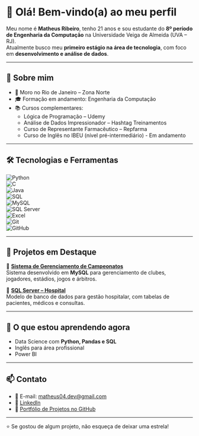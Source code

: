# 👋 Olá! Bem-vindo(a) ao meu perfil

Meu nome é **Matheus Ribeiro**, tenho 21 anos e sou estudante do **8º período de Engenharia da Computação** na Universidade Veiga de Almeida (UVA – RJ).  
Atualmente busco meu **primeiro estágio na área de tecnologia**, com foco em **desenvolvimento e análise de dados**.

---

## 🚀 Sobre mim

- 📌 Moro no Rio de Janeiro – Zona Norte  
- 🎓 Formação em andamento: Engenharia da Computação  
- 📚 Cursos complementares:
  - Lógica de Programação – Udemy   
  - Análise de Dados Impressionador – Hashtag Treinamentos  
  - Curso de Representante Farmacêutico – Repfarma
  - Curso de Inglês no IBEU (nível pré-intermediário) - Em andamento

---

## 🛠️ Tecnologias e Ferramentas

![Python](https://img.shields.io/badge/Python-3776AB?style=for-the-badge&logo=python&logoColor=white)  
![C](https://img.shields.io/badge/C-00599C?style=for-the-badge&logo=c&logoColor=white)  
![Java](https://img.shields.io/badge/Java-ED8B00?style=for-the-badge&logo=openjdk&logoColor=white)  
![SQL](https://img.shields.io/badge/SQL-4479A1?style=for-the-badge&logo=databricks&logoColor=white)  
![MySQL](https://img.shields.io/badge/MySQL-005C84?style=for-the-badge&logo=mysql&logoColor=white)  
![SQL Server](https://img.shields.io/badge/SQL%20Server-CC2927?style=for-the-badge&logo=microsoftsqlserver&logoColor=white)  
![Excel](https://img.shields.io/badge/Excel-217346?style=for-the-badge&logo=microsoft-excel&logoColor=white)  
![Git](https://img.shields.io/badge/Git-F05032?style=for-the-badge&logo=git&logoColor=white)  
![GitHub](https://img.shields.io/badge/GitHub-181717?style=for-the-badge&logo=github&logoColor=white)  

---

## 📁 Projetos em Destaque

🔹 **[Sistema de Gerenciamento de Campeonatos](https://github.com/Matheus-1895/Projeto-Campeonatos)**  
Sistema desenvolvido em **MySQL** para gerenciamento de clubes, jogadores, estádios, jogos e árbitros.  

🔹 **[SQL Server – Hospital](https://github.com/Matheus-1895/SQLServer-Hospital)**  
Modelo de banco de dados para gestão hospitalar, com tabelas de pacientes, médicos e consultas. 

---

## 🌱 O que estou aprendendo agora

- Data Science com **Python, Pandas e SQL**  
- Inglês para área profissional
- Power BI

---

## 📫 Contato

- 📧 E-mail: <a href="mailto:matheus04.dev@gmail.com" target="_blank">matheus04.dev@gmail.com</a>  
- 💼 <a href="https://www.linkedin.com/in/matheusribeiro2004/" target="_blank">LinkedIn</a>  
- 📂 <a href="https://github.com/Matheus-1895?tab=repositories" target="_blank">Portfólio de Projetos no GitHub</a>

---

⭐ Se gostou de algum projeto, não esqueça de deixar uma estrela!
